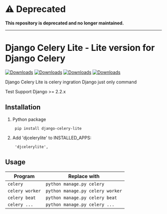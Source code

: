 # ⚠️ Deprecated

**This repository is deprecated and no longer maintained.**  

---

# Django Celery Lite - Lite version for Django Celery

[![Downloads](https://img.shields.io/travis/shinznatkid/django-celery-lite.svg)](https://travis-ci.org/shinznatkid/django-celery-lite/)
[![Downloads](https://img.shields.io/pypi/dm/django-celery-lite.svg)](https://pypi.python.org/pypi/django-celery-lite/)
[![Downloads](https://img.shields.io/pypi/v/django-celery-lite.svg)](https://pypi.python.org/pypi/django-celery-lite/)
[![Downloads](https://img.shields.io/badge/license-MIT-blue.svg)](https://pypi.python.org/pypi/django-celery-lite/)

Django Celery Lite is celery ingration Django just only command

Test Support Django >= 2.2.x

## Installation

1. Python package

        pip install django-celery-lite

2. Add 'djcelerylite' to INSTALLED_APPS:

        'djcelerylite',


## Usage

| Program       | Replace with                   |
|---------------|--------------------------------|
| `celery`        | `python manage.py celery`        |
| `celery worker` | `python manage.py celery worker` |
| `celery beat` | `python manage.py celery beat` |
| `celery ...` | `python manage.py celery ...` |

